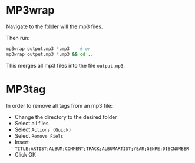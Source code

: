 # MP3wrap

Navigate to the folder will the mp3 files.

Then run:

```bash
mp3wrap output.mp3 *.mp3    # or
mp3wrap output.mp3 *.mp3 && cd ..
```

This merges all mp3 files into the file `output.mp3`.

# MP3tag

In order to remove all tags from an mp3 file:

- Change the directory to the desired folder
- Select all files
- Select `Actions (Quick)`
- Select `Remove Fiels`
- Insert `TITLE;ARTIST;ALBUM;COMMENT;TRACK;ALBUMARTIST;YEAR;GENRE;DISCNUMBER`
- Click OK
